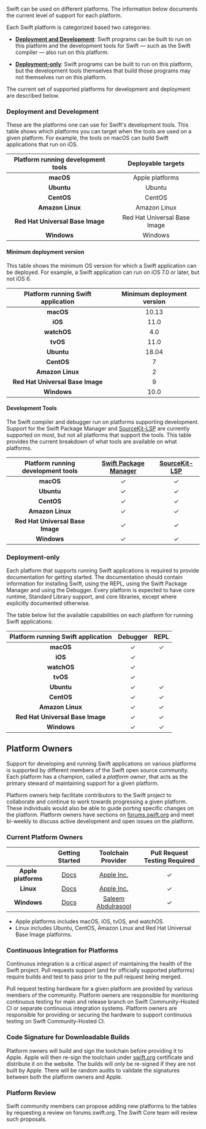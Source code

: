 
Swift can be used on different platforms. The information below documents the current level of support for each platform.

Each Swift platform is categorized based two categories:

* **[Deployment and Development](#deployment-and-development)**: Swift programs can be built to run on this platform and the development tools for Swift — such as the Swift compiler — also run on this platform.

* **[Deployment-only](#deployment-only)**: Swift programs can be built to run on this platform, but the development tools themselves that build those programs may not themselves run on this platform.

The current set of supported platforms for development and deployment are described below.

### Deployment and Development

These are the platforms one can use for Swift's development tools. This table shows which platforms you can target when the tools are used on a given platform.  For example, the tools on macOS can build Swift applications that run on iOS.

| Platform running development tools     | Deployable targets            |
|:--------------------------------------:|:-----------------------------:|
| **macOS**                              |  Apple platforms              |
| **Ubuntu**                             |  Ubuntu                       |
| **CentOS**                             |  CentOS                       |
| **Amazon Linux**                       |  Amazon Linux                 |
| **Red Hat Universal Base Image**       |  Red Hat Universal Base Image |
| **Windows**                            |  Windows                      |

#### Minimum deployment version

This table shows the minimum OS version for which a Swift application can be deployed.  For example, a Swift application can run on iOS 7.0 or later, but not iOS 6.

| Platform running Swift application | Minimum deployment version |
|:----------------------------------:|:--------------------------:|
| **macOS**                          |10.13                       |
| **iOS**                            |11.0                        |
| **watchOS**                        |4.0                         |
| **tvOS**                           |11.0                        |
| **Ubuntu**                         |18.04                       |
| **CentOS**                         |7                           |
| **Amazon Linux**                   |2                           |
| **Red Hat Universal Base Image**   |9                           |
| **Windows**                        |10.0                        |

#### Development Tools

The Swift compiler and debugger run on platforms supporting development.  Support for the Swift Package Manager and [SourceKit-LSP] are currently supported on most, but not all platforms that support the tools.  This table provides the current breakdown of what tools are available on what platforms.

| Platform running development tools | [Swift Package Manager]| [SourceKit-LSP]|
|:----------------------------------:|:----------------------:|:--------------:|
| **macOS**                          | ✓                      | ✓              |
| **Ubuntu**                         | ✓                      | ✓              |
| **CentOS**                         | ✓                      | ✓              |
| **Amazon Linux**                   | ✓                      | ✓              |
| **Red Hat Universal Base Image**   | ✓                      | ✓              |
| **Windows**                        | ✓                      | ✓              |

### Deployment-only

Each platform that supports running Swift applications is required to provide documentation for getting started. The documentation should contain information for installing Swift, using the REPL, using the Swift Package Manager and using the Debugger. Every platform is expected to have core runtime, Standard Library support, and core libraries, except where explicitly documented otherwise.

The table below list the available capabilities on each platform for running Swift applications:

| Platform running Swift application | Debugger| REPL|
|:---------------------------------:|:-------:|:---:|
| **macOS**                         | ✓       | ✓   |
| **iOS**                           | ✓       |     |
| **watchOS**                       | ✓       |     |
| **tvOS**                          | ✓       |     |
| **Ubuntu**                        | ✓       | ✓   |
| **CentOS**                        | ✓       | ✓   |
| **Amazon Linux**                  | ✓       | ✓   |
| **Red Hat Universal Base Image**  | ✓       | ✓   |
| **Windows**                       | ✓       | ✓   |

## Platform Owners

Support for developing and running Swift applications on various platforms is supported by different members of the Swift open source community.  Each platform has a champion, called a *platform owner*, that acts as the primary steward of maintaining support for a given platform.

Platform owners help facilitate contributors to the Swift project to collaborate and continue to work towards progressing a given platform. These individuals would also be able to guide porting specific changes on the platform. Platform owners have sections on [forums.swift.org](https://forums.swift.org) and meet bi-weekly to discuss active development and open issues on the platform.

### Current Platform Owners

|                      | Getting Started                     | Toolchain Provider                                | Pull Request Testing Required|
|:--------------------:|:-----------------------------------:|:-------------------------------------------------:|:----------------------------:|
| **Apple platforms**  | [Docs](/getting-started/#on-macos)  | [Apple Inc.](https://www.apple.com)               | ✓                            |
| **Linux**            | [Docs](/getting-started/#on-linux)  | [Apple Inc.](https://www.apple.com)               | ✓                            |
| **Windows**          | [Docs](/getting-started/#on-windows)| [Saleem Abdulrasool](https://github.com/compnerd) | ✓                            |

* Apple platforms includes macOS, iOS, tvOS, and watchOS.
* Linux includes Ubuntu, CentOS, Amazon Linux and Red Hat Universal Base Image platforms.

### Continuous Integration for Platforms

Continuous integration is a critical aspect of maintaining the health of the Swift project.  Pull requests support (and for officially supported platforms) require builds and test to pass prior to the pull request being merged.

Pull request testing hardware for a given platform are provided by various members of the community.  Platform owners are responsible for monitoring continuous testing for main and release branch on Swift Community-Hosted CI or separate continuous integration systems. Platform owners are responsible for providing or securing the hardware to support continuous testing on Swift Community-Hosted CI.

### Code Signature for Downloadable Builds

Platform owners will build and sign the toolchain before providing it to Apple. Apple will then re-sign the toolchain under [swift.org](/) certificate and distribute it on the website. The builds will only be re-signed if they are not built by Apple. There will be random audits to validate the signatures between both the platform owners and Apple.

### Platform Review

Swift community members can propose adding new platforms to the tables by requesting a review on forums.swift.org. The Swift Core team will review such proposals.

[Swift Package Manager]: https://github.com/apple/swift-package-manager
[IndexStoreDB]: https://github.com/apple/indexstore-db
[SourceKit-LSP]: https://github.com/apple/sourcekit-lsp
[LLBuild]: https://github.com/apple/swift-llbuild
